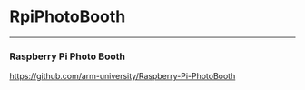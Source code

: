 # RpiPhotoBooth


---
### Raspberry Pi Photo Booth
https://github.com/arm-university/Raspberry-Pi-PhotoBooth


